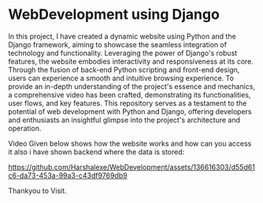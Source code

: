 # WebDevelopment using Django
In this project, I have created a dynamic website using Python and the Django framework,
aiming to showcase the seamless integration of technology and functionality. 
Leveraging the power of Django's robust features, the website embodies interactivity and responsiveness at its core. 
Through the fusion of back-end Python scripting and front-end design, users can experience a smooth and intuitive browsing experience. 
To provide an in-depth understanding of the project's essence and mechanics, a comprehensive video has been crafted,
demonstrating its functionalities, user flows, and key features. This repository serves as a testament to the potential of
web development with Python and Django, offering developers and enthusiasts an insightful glimpse into the project's architecture and operation.

Video Given below shows how the website works and how can you access it also i have shown backend where the data is stored: 

https://github.com/Harshalexe/WebDevelopment/assets/136616303/d55d61c6-da73-453a-99a3-c43df9769db9

Thankyou to Visit.
